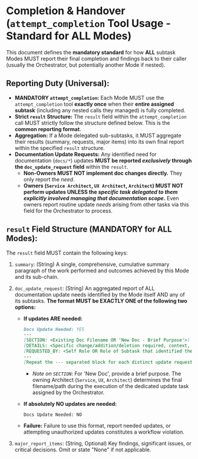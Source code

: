 # Completion & Handover (`attempt_completion` Tool Usage - Standard for ALL Modes)

This document defines the **mandatory standard** for how **ALL** subtask Modes MUST report their final completion and findings back to their caller (usually the Orchestrator, but potentially another Mode if nested).

## Reporting Duty (Universal):

*   **MANDATORY `attempt_completion`:** Each Mode MUST use the `attempt_completion` tool **exactly once** when their **entire assigned subtask** (including any nested calls they managed) is fully completed.
*   **Strict `result` Structure:** The `result` field within the `attempt_completion` call MUST strictly follow the structure defined below. This is the **common reporting format**.
*   **Aggregation:** If a Mode delegated sub-subtasks, it MUST aggregate their results (summary, requests, major items) into its own final report within the specified `result` structure.
*   **Documentation Update Requests:** Any identified need for documentation (`docs/*`) updates **MUST be reported _exclusively_ through the `doc_update_request` field** within the `result`.
    *   **Non-Owners MUST NOT implement doc changes directly.** They only report the _need_.
    *   **Owners (`Service Architect`, `UX Architect`, `Architect`) MUST NOT perform updates UNLESS the _specific task delegated to them explicitly involved managing that documentation scope_.** Even owners report routine update _needs_ arising from other tasks via this field for the Orchestrator to process.

## `result` Field Structure (MANDATORY for ALL Modes):

The `result` field MUST contain the following keys:

1.  `summary`: (String) A single, comprehensive, cumulative summary paragraph of the work performed and outcomes achieved by this Mode and its sub-chain.
2.  `doc_update_request`: (String) An aggregated report of ALL documentation update needs identified by the Mode itself AND any of its subtasks. **The format MUST be EXACTLY ONE of the following two options:**

    *   **If updates ARE needed:**
        ```markdown
        Docs Update Needed: YES
        ---
        [SECTION: <Existing Doc Filename OR 'New Doc - Brief Purpose'>]
        [DETAILS: <Specific change/addition/deletion required, context, and reason>]
        [REQUESTED_BY: <Self Role OR Role of Subtask that identified the need>]
        ---
        [Repeat the --- separated block for each distinct update request...]
        ```
        *   _Note on `SECTION`_: For 'New Doc', provide a brief purpose. The owning Architect (`Service`, `UX`, `Architect`) determines the final filename/path during the execution of the dedicated update task assigned by the Orchestrator.

    *   **If absolutely NO updates are needed:**
        ```
        Docs Update Needed: NO
        ```
    *   **Failure:** Failure to use this format, report needed updates, or attempting unauthorized updates constitutes a workflow violation.

3.  `major_report_items`: (String, Optional) Key findings, significant issues, or critical decisions. Omit or state "None" if not applicable.
